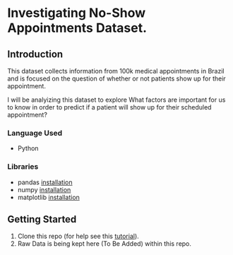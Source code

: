 <a id='top'></a>
# Investigating No-Show Appointments Dataset.

## Introduction
This dataset collects information from 100k medical appointments in Brazil and is focused on the question of whether or not patients show up for their appointment.

I will be analyizing this dataset to explore What factors are important for us to know in order to predict if a patient will show up for their scheduled appointment?

### Language Used

* Python

### Libraries

* pandas [installation](https://pandas.pydata.org/docs/getting_started/install.html)
* numpy [installation](https://numpy.org/install/)
* matplotlib [installation](https://matplotlib.org/stable/users/installing/index.html)

## Getting Started

1. Clone this repo (for help see this [tutorial](https://help.github.com/articles/cloning-a-repository/)).
2. Raw Data is being kept here (To Be Added) within this repo.
